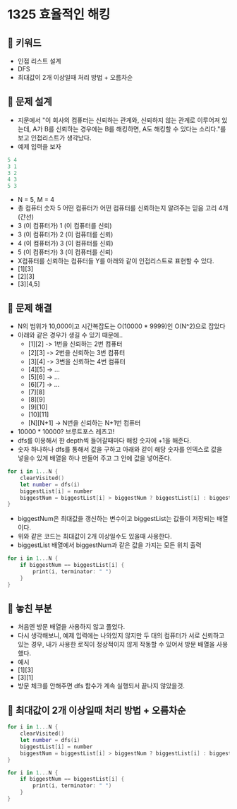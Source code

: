 # 1325 효율적인 해킹

## 🍎 키워드
- 인접 리스트 설계
- DFS
- 최대값이 2개 이상일때 처리 방법 + 오름차순

## 🍎 문제 설계
- 지문에서 "이 회사의 컴퓨터는 신뢰하는 관계와, 신뢰하지 않는 관계로 이루어져 있는데, A가 B를 신뢰하는 경우에는 B를 해킹하면, A도 해킹할 수 있다는 소리다."를 보고 인접리스트가 생각났다.
- 예제 입력을 보자
```swift
5 4
3 1
3 2
4 3
5 3
```
- N = 5, M = 4
- 총 컴퓨터 숫자 5 어떤 컴퓨터가 어떤 컴퓨터를 신뢰하는지 알려주는 믿음 고리 4개(간선)
- 3 (이 컴퓨터가) 1 (이 컴퓨터를 신뢰)
- 3 (이 컴퓨터가) 2 (이 컴퓨터를 신뢰)
- 4 (이 컴퓨터가) 3 (이 컴퓨터를 신뢰)
- 5 (이 컴퓨터가) 3 (이 컴퓨터를 신뢰)
- X컴퓨터를 신뢰하는 컴퓨터들 Y를 아래와 같이 인접리스트로 표현할 수 있다.
- [1][3]
- [2][3]
- [3][4,5]

## 🍎 문제 해결
- N의 범위가 10,000이고 시간복잡도는 O(10000 * 9999)인 O(N^2)으로 잡았다
- 아래와 같은 경우가 생길 수 있기 때문에..
    - [1][2] -> 1번을 신뢰하는 2번 컴퓨터
    - [2][3] -> 2번을 신뢰하는 3번 컴퓨터
    - [3][4] -> 3번을 신뢰하는 4번 컴퓨터
    - [4][5] -> ...
    - [5][6] -> ...
    - [6][7] -> ...
    - [7][8]
    - [8][9]
    - [9][10]
    - [10][11]
    - [N][N+1]  -> N번을 신뢰하는 N+1번 컴퓨터
- 10000 * 10000? 브루트포스 레츠고!
- dfs를 이용해서 한 depth씩 들어갈때마다 해킹 숫자에 +1을 해준다.
- 숫자 하나하나 dfs를 통해서 값을 구하고 아래와 같이 해당 숫자를 인덱스로 값을 넣을수 있게 배열을 하나 만들어 주고 그 안에 값을 넣어준다.
```swift
for i in 1...N {
    clearVisited()
    let number = dfs(i)
    biggestList[i] = number
    biggestNum = biggestList[i] > biggestNum ? biggestList[i] : biggestNum
}
```
- biggestNum은 최대값을 갱신하는 변수이고 biggestList는 값들이 저장되는 배열이다.
- 위와 같은 코드는 최대값이 2개 이상일수도 있을때 사용한다.
- biggestList 배열에서 biggestNum과 같은 값을 가지는 모든 위치 출력
```swift
for i in 1...N {
    if biggestNum == biggestList[i] {
        print(i, terminator: " ")
    }
}
```

## 🍎 놓친 부분
- 처음엔 방문 배열을 사용하지 않고 풀었다.
- 다시 생각해보니, 예제 입력에는 나와있지 않지만 두 대의 컴퓨터가 서로 신뢰하고 있는 경우, 내가 사용한 로직이 정상적이지 않게 작동할 수 있어서 방문 배열을 사용했다.
- 예시
- [1][3]
- [3][1]
- 방문 체크를 안해주면 dfs 함수가 계속 실행되서 끝나지 않았을것.

## 🍎 최대값이 2개 이상일때 처리 방법 + 오름차순
```swift
for i in 1...N {
    clearVisited()
    let number = dfs(i)
    biggestList[i] = number
    biggestNum = biggestList[i] > biggestNum ? biggestList[i] : biggestNum
}

for i in 1...N {
    if biggestNum == biggestList[i] {
        print(i, terminator: " ")
    }
}
```
